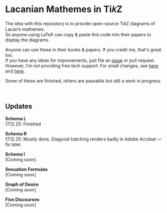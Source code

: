 # Lacanian Mathemes in Ti𝑘Z
The idea with this repository is to provide open-source Ti𝑘Z diagrams of Lacan’s mathemes.
<br>So anyone using LaTeX can copy & paste this code into their papers to display the diagrams.

Anyone can use these in their books & papers. If you credit me, that's great too.
<br>If you have any ideas for improvements, just file an <a href="https://github.com/gjoncas/Lacan-Mathemes/issues">issue</a> or pull request.
<br>However, I’m <i>not</i> providing free tech support. For small changes, see <a href="https://en.wikibooks.org/wiki/LaTeX/PGF/TikZ">here</a> and <a href="http://mirror.ctan.org/graphics/pgf/base/doc/pgfmanual.pdf">here</a>.

Some of these are finished, others are passable but still a work in progress.

&nbsp;

## Updates

<b>Schema L</b>
<br>17.12.25: Finished

<b>Schema R</b>
<br>17.12.25: Mostly done. Diagonal hatching renders badly in Adobe Acrobat — fix later.

<b>Schema I</b>
<br>[Coming soon]

<b>Sexuation Formulas</b>
<br>[Coming soon]

<b>Graph of Desire</b>
<br>[Coming soon]

<b>Five Discourses</b>
<br>[Coming soon]
